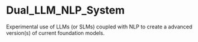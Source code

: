 # Dual_LLM_NLP_System
Experimental use of LLMs (or SLMs) coupled with NLP to create a advanced version(s) of current foundation models. 
